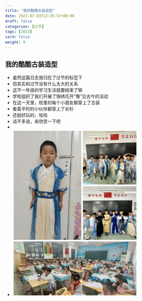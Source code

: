 ```yaml
---
title: "我的酷酷古装造型"
date: 2023-07-03T13:35:57+08:00
draft: false
categories: [过节]
tags: [2023]
card: false
weight: 0
---
```


## 我的酷酷古装造型
- 虽然这篇日志我归在了过节的标签下
- 但其实和过节没有什么太大的关系
- 这不一年级的学习生活就要结束了嘛
- 学校组织了我们开展了锦绣花开“豫”见古今的活动
- 在这一天里，班里的每个小朋友都穿上了古装
- 看着平时的小伙伴都穿上了长杉
- 还挺好玩的，哈哈
- 话不多说，来欣赏一下吧
- 
- <img alt="图 1" src="imgs/9e01bbc7b6bb8058cd2f2e9566a244011adc2399b525df9efa7bfbae44d8c1d8.jpg" width="400" />  

